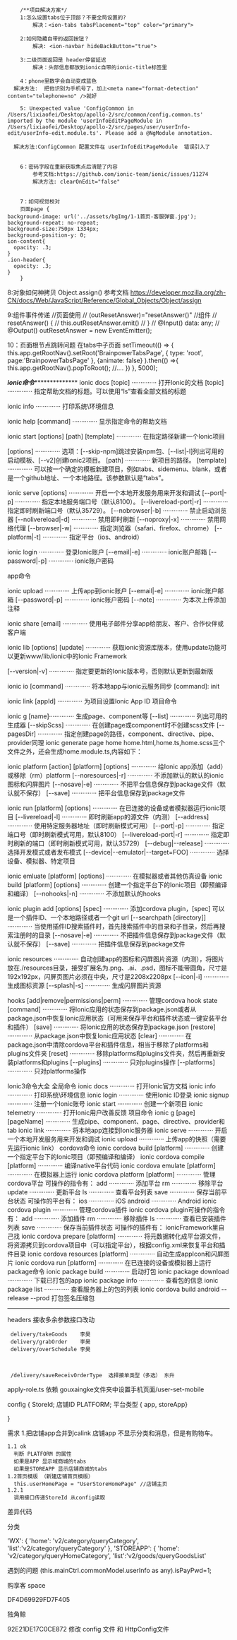 		/**项目解决方案*/
		1:怎么设置tabs位于顶部？不要全局设置的?
			解决：<ion-tabs tabsPlacement="top" color="primary">

		2:如何隐藏自带的返回按钮？
			解决: <ion-navbar hideBackButton="true">

		3:二级页面返回是 header停留延迟
			解决：头部信息都放到ionic自带的ionic-title标签里

		4：phone里数字会自动变成蓝色
      解决方法:  把他识别为手机号了，加上<meta name="format-detection" content="telephone=no" />就好

		5: Unexpected value 'ConfigCommon in /Users/lixiaofei/Desktop/apollo-2/src/common/config.common.ts' imported by the module 'userInfoEditPageModule in /Users/lixiaofei/Desktop/apollo-2/src/pages/user/userInfo-edit/userInfo-edit.module.ts'. Please add a @NgModule annotation.

      解决方法:ConfigCommon 配置文件在 userInfoEditPageModule  错误引入了 


		6：密码字段在重新获取焦点后清楚了内容
			参考文档:https://github.com/ionic-team/ionic/issues/11274
			解决方法: clearOnEdit="false" 
			

		7：如何视觉校对
		页面page {
    background-image: url('../assets/bgImg/1-1首页-客服弹窗.jpg');
    background-repeat: no-repeat;
    background-size:750px 1334px;
    background-position-y: 0;
    ion-content{
      opacity: .3;
    }
    .ion-header{
      opacity: .3;
    }
		}

  8:对象如何神拷贝
    Object.assign()
    参考文档 https://developer.mozilla.org/zh-CN/docs/Web/JavaScript/Reference/Global_Objects/Object/assign


  9:组件事件传递
  //页面使用
  // (outResetAnswer)="resetAnswer()" 
  //组件
  // resetAnswer() {
  //   this.outResetAnswer.emit()
  // }
  //   @Input() data: any;
  // @Output() outResetAnswer = new EventEmitter(); 



  10：页面根节点跳转问题 在tabs中子页面
    setTimeout(() => {
      this.app.getRootNav().setRoot('BrainpowerTabsPage', {
        type: 'root',
        page:'BrainpowerTabsPage'
      }, 
        {animate: false}
      ).then(() =>{
        this.app.getRootNav().popToRoot();
        //....
    })
    }, 5000);


***********************************ionic命令*************************************************
ionic docs [topic] ·············· 打开Ionic的文档
[topic]  ·············· 指定帮助文档的标题。可以使用“ls”查看全部文档的标题

ionic info ·············· 打印系统\环境信息

ionic help [command] ·············· 显示指定命令的帮助文档

ionic start [options] [path] [template] ·············· 在指定路径新建一个Ionic项目

 [options] ·············· 选项：[--skip-npm]跳过安装npm包、[--list|-l]列出可用的启动模板、[--v2]创建ionic2项目。
 [path] ·············· 新项目的路径。
 [template] ·············· 可以按一个确定的模板新建项目，例如tabs、sidemenu、blank，或者是一个github地址、一个本地路径。该参数默认是“tabs”。

ionic serve [options] ·············· 开启一个本地开发服务用来开发和调试
 [--port|-p] ·············· 指定本地服务端口号（默认8100）。
 [--livereload-port|-r] ·············· 指定即时刷新端口号（默认35729）。
 [--nobrowser|-b] ·············· 禁止启动浏览器
 [--nolivereload|-d] ·············· 禁用即时刷新
 [--noproxy|-x] ·············· 禁用网络代理
 [--browser|-w] ·············· 指定浏览器（safari、firefox、chrome）
 [--platform|-t] ·············· 指定平台（ios、android）

ionic login ·············· 登录Ionic账户
[--email|-e] ·············· ionic账户邮箱
[--password|-p] ·············· ionic账户密码

app命令

ionic upload ·············· 上传app到ionic账户
[--email|-e] ·············· ionic账户邮箱 
[--password|-p] ·············· ionic账户密码 
[--note] ·············· 为本次上传添加注释

ionic share [email] ·············· 使用电子邮件分享app给朋友、客户、合作伙伴或客户端

ionic lib [options] [update] ·············· 获取ionic资源库版本，使用update功能可以更新www/lib/ionic中的Ionic Framework

[--version|-v] ·············· 指定要更新的Ionic版本号，否则默认更新到最新版

ionic io [command] ·············· 将本地app与ionic云服务同步
[command]: init

ionic link [appId] ·············· 为项目设置Ionic App ID
项目命令

ionic g [name]·············· 生成page、component等
[--list] ·············· 列出可用的生成器
[--skipScss] ·············· 在创建page或component时不创建scss文件
[--pagesDir] ·············· 指定创建page的路径，component、directive、pipe、provider同理
ionic generate page home home.html,home.ts,home.scss三个文件之外，还会生成home.module.ts,内容如下：

ionic platform [action] [platform] [options] ·············· 给Ionic app添加（add）或移除（rm）platform
[--noresources|-r] ·············· 不添加默认的默认的ionic图标和闪屏图片
[--nosave|-e] ·············· 不把平台信息保存到package文件（默认就不保存）
[--save] ·············· 把平台信息保存到package文件

ionic run [platform] [options] ·············· 在已连接的设备或者模拟器运行ionic项目
[--livereload|-l] ·············· 即时刷新app的源文件（内测）
[--address] ·············· 使用特定服务器地址（即时刷新模式可用）
[--port|-p] ·············· 指定端口号（即时刷新模式可用，默认8100）
[--livereload-port|-r] ·············· 指定即时刷新的端口（即时刷新模式可用，默认35729）
[--debug|--release] ·············· 选择开发模式或者发布模式
[--device|--emulator|--target=FOO] ·············· 选择设备、模拟器、特定项目

ionic emluate [platform] [options] ·············· 在模拟器或者其他仿真设备
ionic build [platform] [options] ·············· 创建一个指定平台下的Ionic项目（即预编译和编译）
[--nohooks|-n] ·············· 不添加默认的hooks

ionic plugin add [options] [spec] ·············· 添加cordova plugin，[spec] 可以是一个插件ID、一个本地路径或者一个git url
[--searchpath [directory]] ·············· 当使用插件ID搜索插件时，首先搜索插件中的目录和子目录，然后再搜索注册时的目录
[--nosave|-e] ·············· 不把插件信息保存到package文件（默认就不保存）
[--save] ·············· 把插件信息保存到package文件

ionic resources ·············· 自动创建app的图标和闪屏图片资源（内测），将图片放在./resources目录，接受扩展名为.png、.ai、.psd，图标不能带圆角，尺寸是192x192px，闪屏页图片必须在中央，尺寸是2208x2208px
[--icon|-i] ·············· 生成图标资源
[--splash|-s] ·············· 生成闪屏图片资源

hooks [add|remove|permissions|perm] ·············· 管理cordova hook
state [command] ·············· 将Ionic应用的状态保存到package.json或者从package.json中恢复Ionic应用状态（可用来保存平台和插件状态或一键安装平台和插件）
[save]  ·············· 将Ionic应用的状态保存到package.json
[restore]  ·············· 从package.json中恢复Ionic应用状态
[clear]  ·············· 在package.json中清除cordova平台和插件信息，相当于移除了platforms和plugins文件夹
[reset]  ·············· 移除platforms和plugins文件夹，然后再重新安装platforms和plugins
[--plugins]  ·············· 只对plugins操作
[--platforms]  ·············· 只对platforms操作

Ionic3命令大全
全局命令
ionic docs ·············· 打开Ionic官方文档
ionic info ·············· 打印系统\环境信息
ionic login ·············· 使用Ionic ID登录
ionic signup ·············· 注册一个Ionic账号
ionic start ·············· 创建一个新项目
ionic telemetry ·············· 打开Ionic用户改善反馈
项目命令
ionic g [page] [pageName] ·············· 生成pipe、component、page、directive、provider和tab
ionic link ·············· 将本地app连接到Ionic服务器
ionic serve ·············· 开启一个本地开发服务用来开发和调试
ionic upload ·············· 上传app的快照（需要先运行ionic link）
cordova命令
ionic cordova build [platform] ·············· 创建一个指定平台下的Ionic项目（即预编译和编译）
ionic cordova compile [platform] ·············· 编译native平台代码
ionic cordova emulate [platform] ·············· 在模拟器上运行
ionic cordova platform [platform] ·············· 管理cordova平台
可操作的指令有： 
add ·············· 添加平台 
rm ·············· 移除平台 
update ·············· 更新平台 
ls ·············· 查看平台列表 
save ·············· 保存当前平台状态
可操作的平台有： 
ios ·············· iOS 
android ·············· Android
ionic cordova plugin ·············· 管理cordova插件
ionic cordova plugin可操作的指令有： 
add ·············· 添加插件 
rm ·············· 移除插件 
ls ·············· 查看已安装插件列表 
save ·············· 保存当前插件状态
可操作的插件有： 
ionicFramework里自己找
ionic cordova prepare [platform] ·············· 将元数据转化成平台源文件，将资源拷贝到cordova项目中（可以指定平台），根据config.xml来恢复平台和插件目录
ionic cordova resources [platform] ·············· 自动生成appIcon和闪屏图片
ionic cordova run [platform] ·············· 在已连接的设备或模拟器上运行
package命令
ionic package build ·············· 启动打包
ionic package download ·············· 下载已打包的app
ionic package info ·············· 查看包的信息
ionic package list ·············· 查看服务器上的包的列表
ionic cordova build android --release --prod 打包签名压缩包






-----------------------------------------------------------------------------------
headers  接收多余参数接口改动
 
     delivery/takeGoods    李昊
     delivery/grabOrder    李昊
     delivery/overSchedule 李昊



     /delivery/saveReceivOrderType  选择接单类型（多选） 东升 


apply-role.ts 依赖 gouxaingke文件夹中设置手机页面/user-set-mobile


  config {
     StoreId; 店铺ID
     PLATFORM; 平台类型 { app, storeApp}

  }

  需求 
  1.把店铺app合并到calink
    店铺app 不显示分类和消息，但是有购物车。

    1.1 ok 
      判断 PLATFORM 的属性
      如果是APP 显示域商城的tabs
      如果是STOREAPP 显示店铺商城的tabs  
    1.2首页模版 （新建店铺首页模版）
      this.userHomePage = "UserStoreHomePage" //店铺主页 
    1.2.1
      调用接口传递StoreId 从config读取




差异代码

分类 

  'WX': {
        'home': 'v2/category/queryCategory',
        'list':'v2/category/queryCategory'
      },
  'STOREAPP': {
    'home': 'v2/category/queryHomeCategory',
    'list':'v2/goods/queryGoodsList'



遇到的问题
(this.mainCtrl.commonModel.userInfo as any).isPayPwd=1;

购享客 space

DF4D69929FD7F405

独角鲸 

92E21DE17C0CE872
修改
config 文件 和 HttpConfig文件